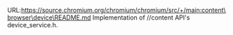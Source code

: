 URL:https://source.chromium.org/chromium/chromium/src/+/main:content\browser\device\README.md
Implementation of //content API's device_service.h.
